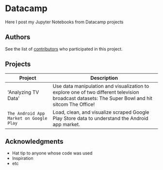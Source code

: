 # Datacamp

Here I post my Jupyter Notebooks from Datacamp projects

## Authors

See the list of [contributors](https://github.com/your/project/contributors) who participated in this project.

## Projects
| Project | Description |
| --- | --- |
| 'Analyzing TV Data' | Use data manipulation and visualization to explore one of two different television broadcast datasets: The Super Bowl and hit sitcom The Office! |
| `The Android App Market on Google Play` | Load, clean, and visualize scraped Google Play Store data to understand the Android app market. |


## Acknowledgments

* Hat tip to anyone whose code was used
* Inspiration
* etc